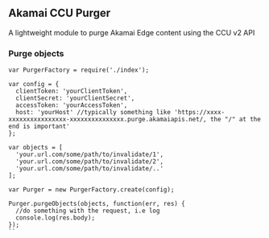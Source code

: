 ## Akamai CCU Purger

A lightweight module to purge Akamai Edge content using the CCU v2 API

### Purge objects

```
var PurgerFactory = require('./index');

var config = {
  clientToken: 'yourClientToken',
  clientSecret: 'yourClientSecret',
  accessToken: 'yourAccessToken',
  host: 'yourHost' //typically something like 'https://xxxx-xxxxxxxxxxxxxxxx-xxxxxxxxxxxxxxx.purge.akamaiapis.net/, the "/" at the end is important'
};

var objects = [
  'your.url.com/some/path/to/invalidate/1',
  'your.url.com/some/path/to/invalidate/2',
  'your.url.com/some/path/to/invalidate/..'
];

var Purger = new PurgerFactory.create(config);

Purger.purgeObjects(objects, function(err, res) {
  //do something with the request, i.e log
  console.log(res.body);
});
``